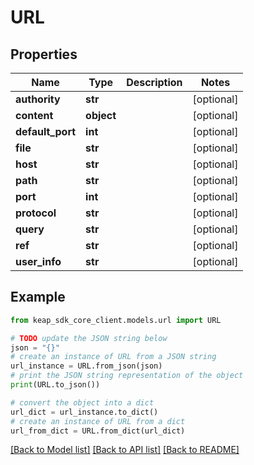 # URL


## Properties

Name | Type | Description | Notes
------------ | ------------- | ------------- | -------------
**authority** | **str** |  | [optional] 
**content** | **object** |  | [optional] 
**default_port** | **int** |  | [optional] 
**file** | **str** |  | [optional] 
**host** | **str** |  | [optional] 
**path** | **str** |  | [optional] 
**port** | **int** |  | [optional] 
**protocol** | **str** |  | [optional] 
**query** | **str** |  | [optional] 
**ref** | **str** |  | [optional] 
**user_info** | **str** |  | [optional] 

## Example

```python
from keap_sdk_core_client.models.url import URL

# TODO update the JSON string below
json = "{}"
# create an instance of URL from a JSON string
url_instance = URL.from_json(json)
# print the JSON string representation of the object
print(URL.to_json())

# convert the object into a dict
url_dict = url_instance.to_dict()
# create an instance of URL from a dict
url_from_dict = URL.from_dict(url_dict)
```
[[Back to Model list]](../README.md#documentation-for-models) [[Back to API list]](../README.md#documentation-for-api-endpoints) [[Back to README]](../README.md)


